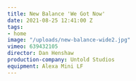 ```yaml
---
title: New Balance 'We Got Now'
date: 2021-08-25 12:41:00 Z
tags:
- home
image: "/uploads/new-balance-wide2.jpg"
vimeo: 639432105
director: Dan Henshaw
production-company: Untold Studios
equipment: Alexa Mini LF
---
```


